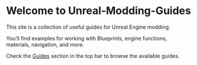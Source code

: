 # Welcome to Unreal-Modding-Guides

This site is a collection of useful guides for Unreal Engine modding.

You’ll find examples for working with Blueprints, engine functions, materials, navigation, and more.

Check the [Guides](https://tempo-organization.github.io/Unreal-Modding-Guides/guides/blueprints/check_when_function_fires/) section in the top bar to browse the available guides.
